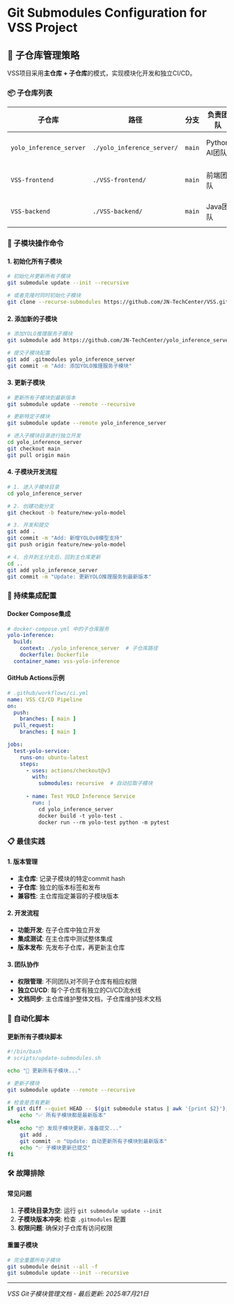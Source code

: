 # Git Submodules Configuration for VSS Project

## 🎯 子仓库管理策略

VSS项目采用**主仓库 + 子仓库**的模式，实现模块化开发和独立CI/CD。

### 📦 子仓库列表

| 子仓库 | 路径 | 分支 | 负责团队 | 说明 |
|--------|------|------|----------|------|
| `yolo_inference_server` | `./yolo_inference_server/` | `main` | Python AI团队 | YOLO模型推理服务 |
| `VSS-frontend` | `./VSS-frontend/` | `main` | 前端团队 | React前端应用 |
| `VSS-backend` | `./VSS-backend/` | `main` | Java团队 | Spring Boot后端 |

### 🔧 子模块操作命令

#### 1. 初始化所有子模块
```bash
# 初始化并更新所有子模块
git submodule update --init --recursive

# 或者克隆时同时初始化子模块
git clone --recurse-submodules https://github.com/JN-TechCenter/VSS.git
```

#### 2. 添加新的子模块
```bash
# 添加YOLO推理服务子模块
git submodule add https://github.com/JN-TechCenter/yolo_inference_server.git yolo_inference_server

# 提交子模块配置
git add .gitmodules yolo_inference_server
git commit -m "Add: 添加YOLO推理服务子模块"
```

#### 3. 更新子模块
```bash
# 更新所有子模块到最新版本
git submodule update --remote --recursive

# 更新特定子模块
git submodule update --remote yolo_inference_server

# 进入子模块目录进行独立开发
cd yolo_inference_server
git checkout main
git pull origin main
```

#### 4. 子模块开发流程
```bash
# 1. 进入子模块目录
cd yolo_inference_server

# 2. 创建功能分支
git checkout -b feature/new-yolo-model

# 3. 开发和提交
git add .
git commit -m "Add: 新增YOLOv8模型支持"
git push origin feature/new-yolo-model

# 4. 合并到主分支后，回到主仓库更新
cd ..
git add yolo_inference_server
git commit -m "Update: 更新YOLO推理服务到最新版本"
```

### 🚀 持续集成配置

#### Docker Compose集成
```yaml
# docker-compose.yml 中的子仓库服务
yolo-inference:
  build:
    context: ./yolo_inference_server  # 子仓库路径
    dockerfile: Dockerfile
  container_name: vss-yolo-inference
```

#### GitHub Actions示例
```yaml
# .github/workflows/ci.yml
name: VSS CI/CD Pipeline
on:
  push:
    branches: [ main ]
  pull_request:
    branches: [ main ]

jobs:
  test-yolo-service:
    runs-on: ubuntu-latest
    steps:
      - uses: actions/checkout@v3
        with:
          submodules: recursive  # 自动拉取子模块
      
      - name: Test YOLO Inference Service
        run: |
          cd yolo_inference_server
          docker build -t yolo-test .
          docker run --rm yolo-test python -m pytest
```

### 📋 最佳实践

#### 1. 版本管理
- **主仓库**: 记录子模块的特定commit hash
- **子仓库**: 独立的版本标签和发布
- **兼容性**: 主仓库指定兼容的子模块版本

#### 2. 开发流程
- **功能开发**: 在子仓库中独立开发
- **集成测试**: 在主仓库中测试整体集成
- **版本发布**: 先发布子仓库，再更新主仓库

#### 3. 团队协作
- **权限管理**: 不同团队对不同子仓库有相应权限
- **独立CI/CD**: 每个子仓库有独立的CI/CD流水线
- **文档同步**: 主仓库维护整体文档，子仓库维护技术文档

### 🔄 自动化脚本

#### 更新所有子模块脚本
```bash
#!/bin/bash
# scripts/update-submodules.sh

echo "🔄 更新所有子模块..."

# 更新子模块
git submodule update --remote --recursive

# 检查是否有更新
if git diff --quiet HEAD -- $(git submodule status | awk '{print $2}'); then
    echo "✅ 所有子模块都是最新版本"
else
    echo "📦 发现子模块更新，准备提交..."
    git add .
    git commit -m "Update: 自动更新所有子模块到最新版本"
    echo "✅ 子模块更新已提交"
fi
```

### 🛠️ 故障排除

#### 常见问题
1. **子模块目录为空**: 运行 `git submodule update --init`
2. **子模块版本冲突**: 检查 `.gitmodules` 配置
3. **权限问题**: 确保对子仓库有访问权限

#### 重置子模块
```bash
# 完全重置所有子模块
git submodule deinit --all -f
git submodule update --init --recursive
```

---

*VSS Git子模块管理文档 - 最后更新: 2025年7月21日*
